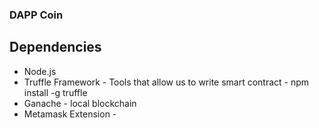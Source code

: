 ### DAPP Coin

## Dependencies
* Node.js
* Truffle Framework - Tools that allow us to write smart contract - npm install -g truffle
* Ganache - local blockchain
* Metamask Extension - 